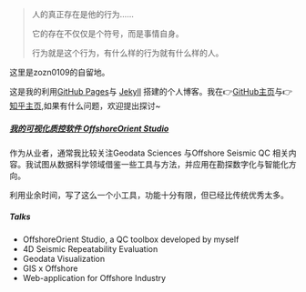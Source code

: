 > 人的真正存在是他的行为……
>
> 它的存在不仅仅是个符号，而是事情自身。
>
> 行为就是这个行为，有什么样的行为就有什么样的人。

这里是zozn0109的自留地。

这是我的利用[GitHub Pages](https://pages.github.com/)与 [Jekyll](http://jekyll.com.cn/) 搭建的个人博客。我在👉[GitHub主页](https://github.com/liuh886)与👉 [知乎主页](https://www.zhihu.com/u/ihaozi),如果有什么问题，欢迎提出探讨~


##### [我的可视化质控软件 OffshoreOrient Studio](https://offshoreorient.xyz/oos/)

作为从业者，通常我比较关注Geodata Sciences 与Offshore Seismic QC 相关内容。我试图从数据科学领域借鉴一些工具与方法，并应用在勘探数字化与智能化方向。

利用业余时间，写了这么一个小工具，功能十分有限，但已经比传统优秀太多。


##### Talks
- OffshoreOrient Studio, a QC toolbox developed by myself
- 4D Seismic Repeatability Evaluation
- Geodata Visualization
- GIS x Offshore
- Web-application for Offshore Industry


[1]: //huangxuan.me/2015/07/09/js-module-7day/
[2]: //huangxuan.me/2015/12/28/css-sucks-2015/
[3]: //huangxuan.me/2016/06/05/pwa-in-my-pov/
[4]: //huangxuan.me/2016/10/20/pwa-qcon2016/
[5]: //huangxuan.me/2016/11/20/sw-101-gdgdf/
[6]: https://yanshuo.io/assets/player/?deck=58ac8598b123db0067292f92 "PWA Rehashing"
[7]: https://yanshuo.io/assets/player/?deck=593ad6fbfe88c2006a0a0d6d "The State of PWA"
[8]: https://yanshuo.io/assets/player/?deck=594d673d570c357d0698a950 "Building PWA"
[9]: //huangxuan.me/jsconfcn2017/
